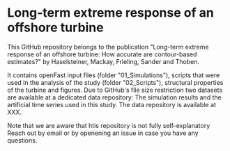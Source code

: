 # Long-term extreme response of an offshore turbine

This GitHub repository belongs to the publication "Long-term extreme response of an 
offshore turbine: How accurate are contour-based estimates?" by Haselsteiner, Mackay, 
Frieling, Sander and Thoben.

It contains openFast input files (folder "01_Simulations"), scripts that were used in the 
analysis of the study (folder "02_Scripts"), structural properties of the turbine and 
figures. Due to GitHub's file size restriction two datasets are available at a dedicated 
data repository: The simulation results and the artificial time series used in this study.
The data repository is available at XXX.

Note that we are aware that htis repository is not fully self-explanatory
Reach out by email or by openening an issue in case you have any questions.
